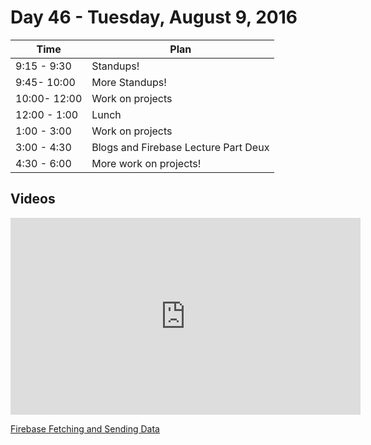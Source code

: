 # Day 46  - Tuesday, August 9, 2016


Time       | Plan     |
----------------|-------
9:15 - 9:30  | Standups!
9:45- 10:00  | More Standups!
10:00- 12:00 | Work on projects
12:00 - 1:00 | Lunch
1:00 - 3:00  | Work on projects
3:00 - 4:30  | Blogs and Firebase Lecture Part Deux
4:30 - 6:00  | More work on projects!

## Videos
<iframe width="560" height="315" src="https://www.youtube.com/embed/xSJ4m3pOMP0?rel=0&modestbranding=1" frameborder="0" allowfullscreen></iframe><p><a href="https://www.youtube.com/watch?v=xSJ4m3pOMP0">Firebase Fetching and Sending Data</a></p>
